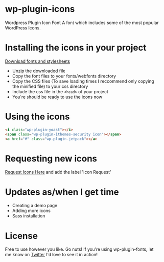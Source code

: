 # wp-plugin-icons
Wordpress Plugin Icon Font
A font which includes some of the most popular WordPress Icons.

# Installing the icons in your project
[Download fonts and stylesheets](https://github.com/DanCanetti/wp-plugin-icons/archive/master.zip)
- Unzip the downloaded file
- Copy the font files to your fonts/webfonts directory
- Copy the CSS files (To save loading times I reccommend only copying the minified file) to your css directory
- Include the css file in the ```<head>``` of your project
- You're should be ready to use the icons now

# Using the icons
``` html
<i class="wp-plugin-yoast"></i>
<span class="wp-plugin-ithemes-security icon"></span>
<a href="#" class="wp-plugin-jetpack"></a>
```

# Requesting new icons
[Request Icons Here](https://github.com/DanCanetti/wp-plugin-icons/issues) and add the label 'Icon Request'

# Updates as/when I get time
- Creating a demo page
- Adding more icons
- Sass installation

# License
Free to use however you like. Go nuts!
If you're using wp-plugin-fonts, let me know on [Twitter](https://twitter.com/Dan_Canetti) I'd love to see it in action!
